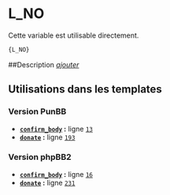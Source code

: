 # L_NO


Cette variable est utilisable directement.

```html
{L_NO}
```

##Description
[*ajouter*](https://fa-tvars.appspot.com/var/L_NO)

## Utilisations dans les templates

### Version PunBB
* __[`confirm_body`](../tpl/var/punbb/confirm_body.md#readme) :__ ligne [`13`](../tpl/src/punbb/confirm_body.tpl#L13)
* __[`donate`](../tpl/var/punbb/donate.md#readme) :__ ligne [`193`](../tpl/src/punbb/donate.tpl#L193)

### Version phpBB2
* __[`confirm_body`](../tpl/var/subsilver/confirm_body.md#readme) :__ ligne [`16`](../tpl/src/subsilver/confirm_body.tpl#L16)
* __[`donate`](../tpl/var/subsilver/donate.md#readme) :__ ligne [`231`](../tpl/src/subsilver/donate.tpl#L231)